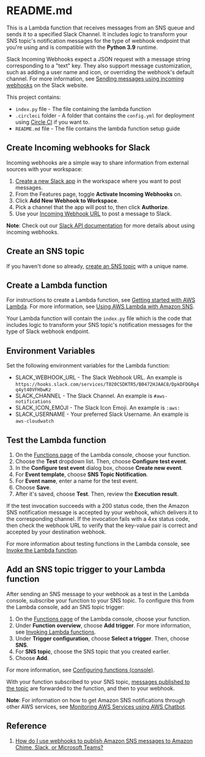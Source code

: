 # README.md

This is a Lambda function that receives messages from an SNS queue and sends it to a specified Slack Channel. It includes logic to transform your SNS topic's notification messages for the type of webhook endpoint that you're using and is compatible with the **Python 3.9** runtime.

Slack Incoming Webhooks expect a JSON request with a message string corresponding to a "text" key. They also support message customization, such as adding a user name and icon, or overriding the webhook's default channel. For more information, see [Sending messages using incoming webhooks](https://aws.amazon.com/premiumsupport/knowledge-center/sns-lambda-webhooks-chime-slack-teams/#:~:text=Sending%20messages%20using%20incoming%20webhooks) on the Slack website.

This project contains:

* `index.py` file - The file containing the lambda function
* `.circleci` folder - A folder that contains the `config.yml` for deployment using [Circle CI](https://app.circleci.com/) if you want to.
* `README.md` file - The file contains the lambda function setup guide

## Create Incoming webhooks for Slack

Incoming webhooks are a simple way to share information from external sources with your workspace:

1. [Create a new Slack app](https://api.slack.com/apps/new) in the workspace where you want to post messages.
2. From the Features page, toggle **Activate Incoming Webhooks** on.
3. Click **Add New Webhook to Workspace**.
4. Pick a channel that the app will post to, then click **Authorize**.
5. Use your [Incoming Webhook URL](https://api.slack.com/incoming-webhooks#posting_with_webhooks) to post a message to Slack.

**Note**: Check out our [Slack API documentation](https://api.slack.com/incoming-webhooks#) for more details about using incoming webhooks.

## Create an SNS topic

If you haven't done so already, [create an SNS topic](https://docs.aws.amazon.com/sns/latest/dg/sns-tutorial-create-topic.html) with a unique name.

## Create a Lambda function

For instructions to create a Lambda function, see [Getting started with AWS Lambda](https://docs.aws.amazon.com/lambda/latest/dg/getting-started.html). For more information, see [Using AWS Lambda with Amazon SNS](https://docs.aws.amazon.com/en_us/lambda/latest/dg/with-sns.html).

Your Lambda function will contain the `index.py` file which is the code that includes logic to transform your SNS topic's notification messages for the type of Slack webhook endpoint.

## Environment Variables

Set the following environment variables for the Lambda function:

* SLACK_WEBHOOK_URL - The Slack Webhook URL. An example is `https://hooks.slack.com/services/T020CSDKTR5/B0472HJAAC8/DpkDFDGRg4q4yt40VFHbwKz`
* SLACK_CHANNEL - The Slack Channel. An example is `#aws-notifications`
* SLACK_ICON_EMOJI - The Slack Icon Emoji. An example is `:aws:`
* SLACK_USERNAME - Your preferred Slack Username. An example is `aws-cloudwatch`

## Test the Lambda function

1. On the [Functions page](https://console.aws.amazon.com/lambda/home#/functions) of the Lambda console, choose your function.
2. Choose the **Test** dropdown list. Then, choose **Configure test event**.
3. In the **Configure test event** dialog box, choose **Create new event**.
4. For **Event template**, choose **SNS Topic Notification**.
5. For **Event name**, enter a name for the test event.
6. Choose **Save**.
7. After it's saved, choose **Test**. Then, review the **Execution result**.

If the test invocation succeeds with a 200 status code, then the Amazon SNS notification message is accepted by your webhook, which delivers it to the corresponding channel. If the invocation fails with a 4xx status code, then check the webhook URL to verify that the key-value pair is correct and accepted by your destination webhook.

For more information about testing functions in the Lambda console, see [Invoke the Lambda function](https://docs.aws.amazon.com/lambda/latest/dg/getting-started.html#get-started-invoke-manually).

## Add an SNS topic trigger to your Lambda function

After sending an SNS message to your webhook as a test in the Lambda console, subscribe your function to your SNS topic. To configure this from the Lambda console, add an SNS topic trigger:

1. On the [Functions page](https://console.aws.amazon.com/lambda/home#/functions) of the Lambda console, choose your function.
2. Under **Function overview**, choose **Add trigger**. For more information, see [Invoking Lambda functions](https://docs.aws.amazon.com/lambda/latest/dg/lambda-invocation.html).
3. Under **Trigger configuration**, choose **Select a trigger**. Then, choose **SNS**.
4. For **SNS topic**, choose the SNS topic that you created earlier.
5. Choose **Add**.

For more information, see [Configuring functions (console)](https://docs.aws.amazon.com/lambda/latest/dg/configuration-function-common.html#configuration-common-summary).

With your function subscribed to your SNS topic, [messages published to the topic](https://docs.aws.amazon.com/sns/latest/dg/sns-publishing.html) are forwarded to the function, and then to your webhook.

**Note**: For information on how to get Amazon SNS notifications through other AWS services, see [Monitoring AWS Services using AWS Chatbot](https://docs.aws.amazon.com/chatbot/latest/adminguide/related-services.html).

## Reference

1. [How do I use webhooks to publish Amazon SNS messages to Amazon Chime, Slack, or Microsoft Teams?](https://aws.amazon.com/premiumsupport/knowledge-center/sns-lambda-webhooks-chime-slack-teams/)
